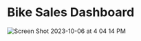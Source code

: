 # Bike Sales Dashboard


![Screen Shot 2023-10-06 at 4 04 14 PM](https://github.com/JonathanMoreno14/data-analysis-projects/assets/11635523/c508c77c-8bb2-4511-ace9-9469347ab8c6)
